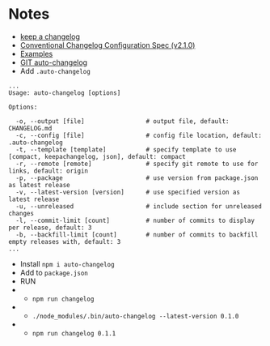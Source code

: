 # Notes

- [keep a changelog](https://keepachangelog.com/en/1.0.0/)
- [Conventional Changelog Configuration Spec (v2.1.0)](https://github.com/conventional-changelog/conventional-changelog-config-spec/blob/master/versions/2.2.0/README.md)
- [Examples](https://www.conventionalcommits.org/en/v1.0.0/#examples)
- [GIT auto-changelog](https://github.com/CookPete/auto-changelog)
- Add `.auto-changelog`

```
...
Usage: auto-changelog [options]

Options:

  -o, --output [file]                 # output file, default: CHANGELOG.md
  -c, --config [file]                 # config file location, default: .auto-changelog
  -t, --template [template]           # specify template to use [compact, keepachangelog, json], default: compact
  -r, --remote [remote]               # specify git remote to use for links, default: origin
  -p, --package                       # use version from package.json as latest release
  -v, --latest-version [version]      # use specified version as latest release
  -u, --unreleased                    # include section for unreleased changes
  -l, --commit-limit [count]          # number of commits to display per release, default: 3
  -b, --backfill-limit [count]        # number of commits to backfill empty releases with, default: 3
...

```

- Install `npm i auto-changelog`
- Add to `package.json`
- RUN 
- - `npm run changelog`
- - `./node_modules/.bin/auto-changelog --latest-version 0.1.0`
- - `npm run changelog 0.1.1`